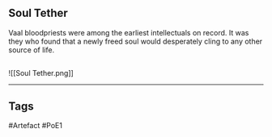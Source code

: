 ## Soul Tether
Vaal bloodpriests were among the earliest intellectuals on record.
It was they who found that a newly freed soul would
desperately cling to any other source of life.
##
![[Soul Tether.png]]

---
## Tags
#Artefact
#PoE1